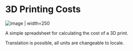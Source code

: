 # 3D Printing Costs

![image](https://github.com/GunnarNorin/3D-Printing-costs/assets/100841689/0ad5092d-434b-46dd-8ab4-ead9aaac9014) | width=250

A simple spreadsheet for calculating the cost of a 3D print.

Translation is possible, all units are changeable to locale.

